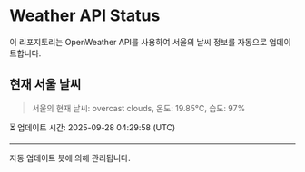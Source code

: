 
# Weather API Status

이 리포지토리는 OpenWeather API를 사용하여 서울의 날씨 정보를 자동으로 업데이트합니다.

## 현재 서울 날씨
> 서울의 현재 날씨: overcast clouds, 온도: 19.85°C, 습도: 97%

⏳ 업데이트 시간: 2025-09-28 04:29:58 (UTC)

---
자동 업데이트 봇에 의해 관리됩니다.
